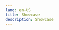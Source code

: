 ```yaml
---
lang: en-US
title: Showcase
description: Showcase
---
```


<VPBanner
  title="Short Url"
  content="Build your short url service"
  background="rgba(136, 137, 51, 0.8)"
  :actions='[
    {
      text: "repository",
      link: "https://github.com/esotericman/short-url",
    },
  ]'
/>

<VPBanner
  title="Instant Message"
  content="Build your instant message service"
  background="rgba(61, 103, 32, 0.8)"
  :actions='[
    {
      text: "home",
      link:"https://netmind.flmelody.org",
    },
    {
      text: "repository",
      link: "https://github.com/esotericman/netmind",
      type: "default",
    },
  ]'
/>

<VPBanner
  title="The Earth of Time"
  content="Playing at home on Earth"
  background="rgba(53, 162, 120, 0.8)"
  :actions='[
    {
      text: "home",
      link:"https://bluesky.flmelody.org",
    },
    {
      text: "repository",
      link: "https://github.com/esotericman/bluesky",
      type: "default",
    },
  ]'
/>
